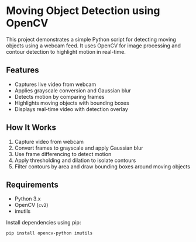 #  Moving Object Detection using OpenCV

This project demonstrates a simple Python script for detecting moving objects using a webcam feed. It uses OpenCV for image processing and contour detection to highlight motion in real-time.

## Features
- Captures live video from webcam
- Applies grayscale conversion and Gaussian blur
- Detects motion by comparing frames
- Highlights moving objects with bounding boxes
- Displays real-time video with detection overlay

##  How It Works
1. Capture video from webcam
2. Convert frames to grayscale and apply Gaussian blur
3. Use frame differencing to detect motion
4. Apply thresholding and dilation to isolate contours
5. Filter contours by area and draw bounding boxes around moving objects

## Requirements
- Python 3.x
- OpenCV (`cv2`)
- imutils

Install dependencies using pip:
```bash
pip install opencv-python imutils
